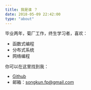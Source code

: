 ```yaml
---
title: 我是谁 ？
date: 2018-05-09 22:42:00
type: "about"
---
```


毕业两年，菊厂工作，终生学习者，喜欢：

* 函数式编程
* 分布式系统
* 网络编程

你可以在这里找到我：

* [Github](https://github.com/satansk)
* 邮箱：songkun.fp@gmail.com
